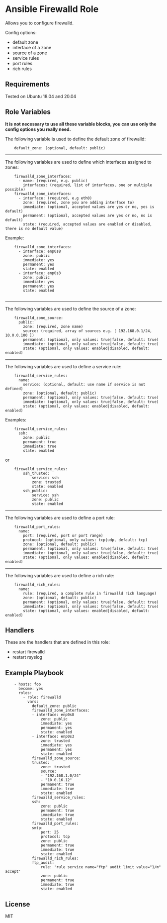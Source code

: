 Ansible Firewalld Role
=========

Allows you to configure firewalld.

Config options:
* default zone
* interface of a zone
* source of a zone
* service rules
* port rules
* rich rules

Requirements
------------

Tested on Ubuntu 18.04 and 20.04

Role Variables
--------------
**It is not necessary to use all these variable blocks, you can use only the config options you really need.**


The following variable is used to define the default zone of firewalld:

```
    default_zone: (optional, default: public)
```

---

The following variables are used to define which interfaces assigned to zones:

```
    firewalld_zone_interfaces:
      - name: (required, e.g. public)
        interfaces: (required, list of interfaces, one or multiple possible)
    firewalld_zone_interfaces:          
      - interface: (required, e.g eth0)
        zone: (required, zone you are adding interface to)
        immediate: (optional, accepted values are yes or no, yes is default)
        permanent: (optional, accepted values are yes or no, no is default)
        state: (required, accepted values are enabled or disabled, there is no default value)

```

Example:
```
    firewalld_zone_interfaces:          
      - interface: enp0s8
        zone: public
        immediate: yes
        permanent: yes
        state: enabled
      - interface: enp0s3
        zone: public
        immediate: yes
        permanent: yes
        state: enabled
    
```

---

The following variables are used to define the source of a zone:

```
    firewalld_zone_source:
      public:
        zone: (required, zone name)
        source: (required, array of sources e.g. [ 192.168.0.1/24, 10.0.0.100 ])
        permanent: (optional, only values: true|false, default: true)
        immediate: (optional, only values: true|false, default: true)
        state: (optional, only values: enabled|disabled, default: enabled)
```

---

The following variables are used to define a service rule:

```
    firewalld_service_rules: 
      name:
        service: (optional, default: use name if service is not defined)
        zone: (optional, default: public)
        permanent: (optional, only values: true|false, default: true)
        immediate: (optional, only values: true|false, default: true)
        state: (optional, only values: enabled|disabled, default: enabled)

```

Examples:
```
    firewalld_service_rules: 
      ssh:
        zone: public
        permanent: true
        immediate: true
        state: enabled
```
or
```
    firewalld_service_rules:
        ssh_trusted:
            service: ssh
            zone: trusted
            state: enabled
        ssh_public:
            service: ssh
            zone: public
            state: enabled
```

---

The following variables are used to define a port rule:

```
    firewalld_port_rules:
      name:
        port: (required, port or port range)
        protocol: (optional, only values: tcp|udp, default: tcp)
        zone: (optional, default: public)
        permanent: (optional, only values: true|false, default: true)
        immediate: (optional, only values: true|false, default: true)
        state: (optional, only values: enabled|disabled, default: enabled)
```

---

The following variables are used to define a rich rule:

```
    firewalld_rich_rules: 
      name:
        rule: (required, a complete rule in firewalld rich language)
        zone: (optional, default: public)
        permanent: (optional, only values: true|false, default: true)
        immediate: (optional, only values: true|false, default: true)
        state: (optional, only values: enabled|disabled, default: enabled)
```

Handlers
--------

These are the handlers that are defined in this role:

* restart firewalld
* restart rsyslog

Example Playbook
----------------

```
    - hosts: foo
      become: yes
      roles:
        - role: firewalld
          vars:
            default_zone: public
            firewalld_zone_interfaces:          
            - interface: enp0s8
                zone: public
                immediate: yes
                permanent: yes
                state: enabled
            - interface: enp0s3
                zone: trusted
                immediate: yes
                permanent: yes
                state: enabled        
            firewalld_zone_source:
            trusted:
                zone: trusted
                source:
                - "192.168.1.0/24"
                - "10.0.16.12"
                permanent: true
                immediate: true
                state: enabled
            firewalld_service_rules:
            ssh:
                zone: public
                permanent: true
                immediate: true
                state: enabled
            firewalld_port_rules:
            smtp:
                port: 25
                protocol: tcp
                zone: public
                permanent: true
                immediate: true
                state: enabled
            firewalld_rich_rules:
            ftp_audit:
                rule: 'rule service name="ftp" audit limit value="1/m" accept'
                zone: public
                permanent: true
                immediate: true
                state: enabled
```

License
-------

MIT

